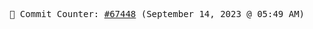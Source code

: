<p align="center">
    <samp>
        📮 Commit Counter: <a href="https://github.com/Javascript-void0/Javascript-void0/commits/main">#67448</a> (September 14, 2023 @ 05:49 AM)
    </samp>
</p>